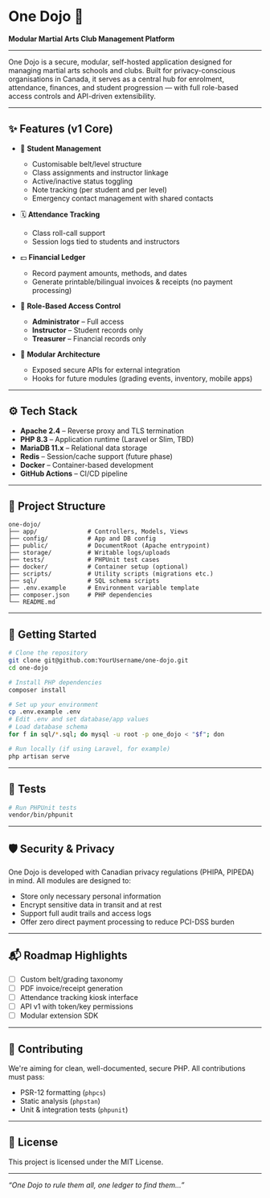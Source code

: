 # One Dojo 🥋

**Modular Martial Arts Club Management Platform**

---

One Dojo is a secure, modular, self-hosted application designed for managing martial arts schools and clubs. Built for privacy-conscious organisations in Canada, it serves as a central hub for enrolment, attendance, finances, and student progression — with full role-based access controls and API-driven extensibility.

---

## ✨ Features (v1 Core)

- 🧍 **Student Management**
  - Customisable belt/level structure
  - Class assignments and instructor linkage
  - Active/inactive status toggling
  - Note tracking (per student and per level)
  - Emergency contact management with shared contacts

- 🗓️ **Attendance Tracking**
  - Class roll-call support
  - Session logs tied to students and instructors

- 💵 **Financial Ledger**
  - Record payment amounts, methods, and dates
  - Generate printable/bilingual invoices & receipts (no payment processing)

- 🔐 **Role-Based Access Control**
  - **Administrator** – Full access
  - **Instructor** – Student records only
  - **Treasurer** – Financial records only

- 🔌 **Modular Architecture**
  - Exposed secure APIs for external integration
  - Hooks for future modules (grading events, inventory, mobile apps)

---

## ⚙️ Tech Stack

- **Apache 2.4** – Reverse proxy and TLS termination
- **PHP 8.3** – Application runtime (Laravel or Slim, TBD)
- **MariaDB 11.x** – Relational data storage
- **Redis** – Session/cache support (future phase)
- **Docker** – Container-based development
- **GitHub Actions** – CI/CD pipeline

---

## 📁 Project Structure

```plaintext
one-dojo/
├── app/              # Controllers, Models, Views
├── config/           # App and DB config
├── public/           # DocumentRoot (Apache entrypoint)
├── storage/          # Writable logs/uploads
├── tests/            # PHPUnit test cases
├── docker/           # Container setup (optional)
├── scripts/          # Utility scripts (migrations etc.)
├── sql/              # SQL schema scripts
├── .env.example      # Environment variable template
├── composer.json     # PHP dependencies
└── README.md
````

---

## 🚀 Getting Started

```bash
# Clone the repository
git clone git@github.com:YourUsername/one-dojo.git
cd one-dojo

# Install PHP dependencies
composer install

# Set up your environment
cp .env.example .env
# Edit .env and set database/app values
# Load database schema
for f in sql/*.sql; do mysql -u root -p one_dojo < "$f"; don

# Run locally (if using Laravel, for example)
php artisan serve
```

---

## 🧪 Tests

```bash
# Run PHPUnit tests
vendor/bin/phpunit
```

---

## 🛡️ Security & Privacy

One Dojo is developed with Canadian privacy regulations (PHIPA, PIPEDA) in mind. All modules are designed to:

* Store only necessary personal information
* Encrypt sensitive data in transit and at rest
* Support full audit trails and access logs
* Offer zero direct payment processing to reduce PCI-DSS burden

---

## 📬 Roadmap Highlights

* [ ] Custom belt/grading taxonomy
* [ ] PDF invoice/receipt generation
* [ ] Attendance tracking kiosk interface
* [ ] API v1 with token/key permissions
* [ ] Modular extension SDK

---

## 🧩 Contributing

We're aiming for clean, well-documented, secure PHP. All contributions must pass:

* PSR-12 formatting (`phpcs`)
* Static analysis (`phpstan`)
* Unit & integration tests (`phpunit`)

---

## 📄 License

This project is licensed under the MIT License.

---

*“One Dojo to rule them all, one ledger to find them…”*

```
